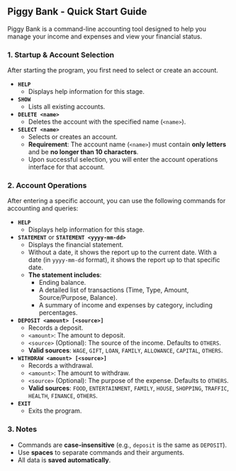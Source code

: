 ## Piggy Bank - Quick Start Guide

Piggy Bank is a command-line accounting tool designed to help you manage your income and expenses and view your financial status.

### 1. Startup & Account Selection

After starting the program, you first need to select or create an account.

* **`HELP`**
    * Displays help information for this stage.
* **`SHOW`**
    * Lists all existing accounts.
* **`DELETE <name>`**
    * Deletes the account with the specified name (`<name>`).
* **`SELECT <name>`**
    * Selects or creates an account.
    * **Requirement**: The account name (`<name>`) must contain **only letters** and be **no longer than 10 characters**.
    * Upon successful selection, you will enter the account operations interface for that account.

### 2. Account Operations

After entering a specific account, you can use the following commands for accounting and queries:

* **`HELP`**
    * Displays help information for this stage.
* **`STATEMENT`** or **`STATEMENT <yyyy-mm-dd>`**
    * Displays the financial statement.
    * Without a date, it shows the report up to the current date. With a date (in `yyyy-mm-dd` format), it shows the report up to that specific date.
    * **The statement includes**:
        * Ending balance.
        * A detailed list of transactions (Time, Type, Amount, Source/Purpose, Balance).
        * A summary of income and expenses by category, including percentages.
* **`DEPOSIT <amount> [<source>]`**
    * Records a deposit.
    * `<amount>`: The amount to deposit.
    * `<source>` (Optional): The source of the income. Defaults to `OTHERS`.
    * **Valid sources**: `WAGE`, `GIFT`, `LOAN`, `FAMILY`, `ALLOWANCE`, `CAPITAL`, `OTHERS`.
* **`WITHDRAW <amount> [<source>]`**
    * Records a withdrawal.
    * `<amount>`: The amount to withdraw.
    * `<source>` (Optional): The purpose of the expense. Defaults to `OTHERS`.
    * **Valid sources**: `FOOD`, `ENTERTAINMENT`, `FAMILY`, `HOUSE`, `SHOPPING`, `TRAFFIC`, `HEALTH`, `FINANCE`, `OTHERS`.
* **`EXIT`**
    * Exits the program.

### 3. Notes

* Commands are **case-insensitive** (e.g., `deposit` is the same as `DEPOSIT`).
* Use **spaces** to separate commands and their arguments.
* All data is **saved automatically**.

